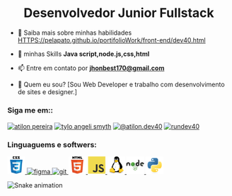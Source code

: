 <h1 align="center">Desenvolvedor Junior Fullstack</h1>

- 📝 Saiba mais sobre minhas habilidades [HTTPS://pelapato.github.io/portifolioWork/front-end/dev40.html](HTTPS://pelapato.github.io/portifolioWork/front-end/dev40.html)

- 💬 minhas Skills **Java script,node.js,css,html**

- 📫 Entre em contato por **jhonbest170@gmail.com**

- 📄 Quem eu sou? [Sou Web Developer e trabalho com desenvolvimento de sites e designer.]

<h3 align="left">Siga me em::</h3>
<p align="left">
<a href="https://linkedin.com/in/atilon pereira" target="blank"><img align="center" src="https://raw.githubusercontent.com/rahuldkjain/github-profile-readme-generator/master/src/images/icons/Social/linked-in-alt.svg" alt="atilon pereira" height="30" width="40" /></a>
<a href="https://fb.com/tylo angeli smyth" target="blank"><img align="center" src="https://raw.githubusercontent.com/rahuldkjain/github-profile-readme-generator/master/src/images/icons/Social/facebook.svg" alt="tylo angeli smyth" height="30" width="40" /></a>
<a href="https://instagram.com/@atilon.dev40" target="blank"><img align="center" src="https://raw.githubusercontent.com/rahuldkjain/github-profile-readme-generator/master/src/images/icons/Social/instagram.svg" alt="@atilon.dev40" height="30" width="40" /></a>
<a href="https://www.youtube.com/c/rundev40" target="blank"><img align="center" src="https://raw.githubusercontent.com/rahuldkjain/github-profile-readme-generator/master/src/images/icons/Social/youtube.svg" alt="rundev40" height="30" width="40" /></a>
</p>

<h3 align="left">Linguaguems e softwers:</h3>
<p align="left"> <a href="https://www.w3schools.com/css/" target="_blank" rel="noreferrer"> <img src="https://raw.githubusercontent.com/devicons/devicon/master/icons/css3/css3-original-wordmark.svg" alt="css3" width="40" height="40"/> </a> <a href="https://www.figma.com/" target="_blank" rel="noreferrer"> <img src="https://www.vectorlogo.zone/logos/figma/figma-icon.svg" alt="figma" width="40" height="40"/> </a> <a href="https://git-scm.com/" target="_blank" rel="noreferrer"> <img src="https://www.vectorlogo.zone/logos/git-scm/git-scm-icon.svg" alt="git" width="40" height="40"/> </a> <a href="https://www.w3.org/html/" target="_blank" rel="noreferrer"> <img src="https://raw.githubusercontent.com/devicons/devicon/master/icons/html5/html5-original-wordmark.svg" alt="html5" width="40" height="40"/> </a> <a href="https://developer.mozilla.org/en-US/docs/Web/JavaScript" target="_blank" rel="noreferrer"> <img src="https://raw.githubusercontent.com/devicons/devicon/master/icons/javascript/javascript-original.svg" alt="javascript" width="40" height="40"/> </a> <a href="https://www.linux.org/" target="_blank" rel="noreferrer"> <img src="https://raw.githubusercontent.com/devicons/devicon/master/icons/linux/linux-original.svg" alt="linux" width="40" height="40"/> </a> <a href="https://nodejs.org" target="_blank" rel="noreferrer"> <img src="https://raw.githubusercontent.com/devicons/devicon/master/icons/nodejs/nodejs-original-wordmark.svg" alt="nodejs" width="40" height="40"/> </a> <a href="https://www.python.org" target="_blank" rel="noreferrer"> <img src="https://raw.githubusercontent.com/devicons/devicon/master/icons/python/python-original.svg" alt="python" width="40" height="40"/> </a> </p>


![Snake animation](https://github.com/LuigiGF/LuigiGF/blob/output/github-contribution-grid-snake.svg)
